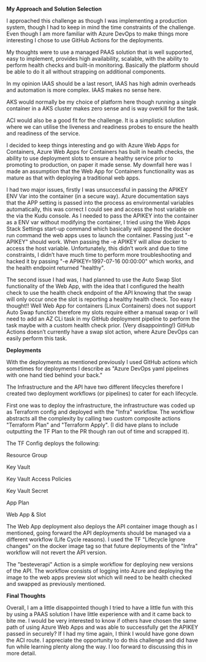 **My Approach and Solution Selection**

I approached this challenge as though I was implementing a production system, though I had to keep in mind the time constraints of the challenge. Even though I am more familiar with Azure DevOps to make things more interesting I chose to use GitHub Actions for the deployments.

My thoughts were to use a managed PAAS solution that is well supported, easy to implement, provides high availability, scalable, with the ability to perform health checks and built-in monitoring. Basically the platform should be able to do it all without strapping on additional components.

In my opinion IAAS should be a last resort, IAAS has high admin overheads and automation is more complex. IAAS makes no sense here.

AKS would normally be my choice of platform here though running a single container in a AKS cluster makes zero sense and is way overkill for the task.

ACI would also be a good fit for the challenge. It is a simplistic solution where we can utilise the liveness and readiness probes to ensure the health and readiness of the service.

I decided to keep things interesting and go with Azure Web Apps for Containers, Azure Web Apps for Containers has built in health checks, the ability to use deployment slots to ensure a healthy service prior to promoting to production, on paper it made sense. My downfall here was I made an assumption that the Web App for Containers functionality was as mature as that with deploying a traditional web apps.

I had two major issues, firstly I was unsuccessful in passing the APIKEY ENV Var into the container (in a secure way). Azure documentation says that the APP setting is passed into the process as environmental variables automatically, this was correct I could see and access the host variable on the via the Kudu console.
As I needed to pass the APIKEY into the container as a ENV var without modifying the container, I tried using the Web Apps Stack Settings start-up command which basically will append the docker run command the web apps uses to launch the container. Passing just "-e APIKEY" should work. When passing the -e APIKEY will allow docker to access the host variable. Unfortunately, this didn’t work and due to time constraints, I didn’t have much time to perform more troubleshooting and hacked it by passing "-e APIKEY=1997-07-16 00:00:00" which works, and the health endpoint returned "healthy".

The second issue I had was, I had planned to use the Auto Swap Slot functionality of the Web App, with the idea that I configured the health check to use the health check endpoint of the API knowing that the swap will only occur once the slot is reporting a healthy health check. Too easy I thought!! Well Web App for containers (Linux Containers) does not support Auto Swap function therefore my slots require either a manual swap or I will need to add an AZ CLi task in my GitHub deployment pipeline to perform the task maybe with a custom health check prior. (Very disappointing!) GitHub Actions doesn’t currently have a swap slot action, where Azure DevOps can easily perform this task.

**Deployments**

With the deployments as mentioned previously I used GitHub actions which sometimes for deployments I describe as "Azure DevOps yaml pipelines with one hand tied behind your back."

The Infrastructure and the API have two different lifecycles therefore I created two deployment workflows (or pipelines) to cater for each lifecycle. 

First one was to deploy the infrastructure, the infrastructure was coded up as Terraform config and deployed with the "Infra" workflow. The workflow abstracts all the complexity by calling two custom composite actions "Terraform Plan" and "Terraform Apply". (I did have plans to include outputting the TF Plan to the PR though ran out of time and scrapped it).

The TF Config deploys the following:

Resource Group

Key Vault

Key Vault Access Policies 

Key Vault Secret

App Plan

Web App & Slot

The Web App deployment also deploys the API container image though as I mentioned, going forward the API deployments should be managed via a different workflow (Life Cycle reasons). I used the TF "Lifecycle Ignore changes" on the docker image tag so that future deployments of the "Infra" workflow will not revert the API version.

The "besteverapi" Action is a simple workflow for deploying new versions of the API. The workflow consists of logging into Azure and deploying the image to the web apps preview slot which will need to be health checked and swapped as previously mentioned.

**Final Thoughts**

Overall, I am a little disappointed though I tried to have a little fun with this by using a PAAS solution I have little experience with and it came back to bite me. I would be very interested to know if others have chosen the same path of using Azure Web Apps and was able to successfully get the APIKEY passed in securely?
If I had my time again, I think I would have gone down the ACI route.
I appreciate the opportunity to do this challenge and did have fun while learning plenty along the way. I loo forward to discussing this in more detail.
